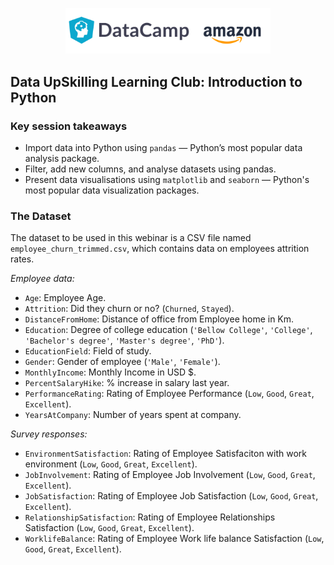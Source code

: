 <p align="center">
<img src="https://github.com/adelnehme/data-upskilling-learning-club/blob/master/assets/datacamp_amazon.png?raw=true" alt = "DataCamp Amazon icon" width="65%">
</p>


## **Data UpSkilling Learning Club: Introduction to Python**


### **Key session takeaways**

* Import data into Python using `pandas` — Python’s most popular data analysis package.
* Filter, add new columns, and analyse datasets using pandas.
* Present data visualisations using `matplotlib` and `seaborn` — Python's most popular data visualization packages.

### **The Dataset**

The dataset to be used in this webinar is a CSV file named `employee_churn_trimmed.csv`, which contains data on employees attrition rates.

_Employee data:_

- `Age`: Employee Age.
- `Attrition`: Did they churn or no? (`Churned`, `Stayed`).
- `DistanceFromHome`: Distance of office from Employee home in Km.
- `Education`: Degree of college education (`'Bellow College'`, `'College'`, `'Bachelor's degree'`, `'Master's degree'`, `'PhD'`).
- `EducationField`: Field of study.
- `Gender`: Gender of employee (`'Male'`, `'Female'`).
- `MonthlyIncome`: Monthly Income in USD $.
- `PercentSalaryHike`: % increase in salary last year.
- `PerformanceRating`: Rating of Employee Performance (`Low`, `Good`, `Great`, `Excellent`).
- `YearsAtCompany`: Number of years spent at company.

_Survey responses:_

- `EnvironmentSatisfaction`: Rating of Employee Satisfaciton with work environment (`Low`, `Good`, `Great`, `Excellent`).
- `JobInvolvement`: Rating of Employee Job Involvement (`Low`, `Good`, `Great`, `Excellent`).
- `JobSatisfaction`: Rating of Employee Job Satisfaction (`Low`, `Good`, `Great`, `Excellent`).
- `RelationshipSatisfaction`: Rating of Employee Relationships Satisfaction (`Low`, `Good`, `Great`, `Excellent`).
- `WorklifeBalance`: Rating of Employee Work life balance Satisfaction (`Low`, `Good`, `Great`, `Excellent`).

